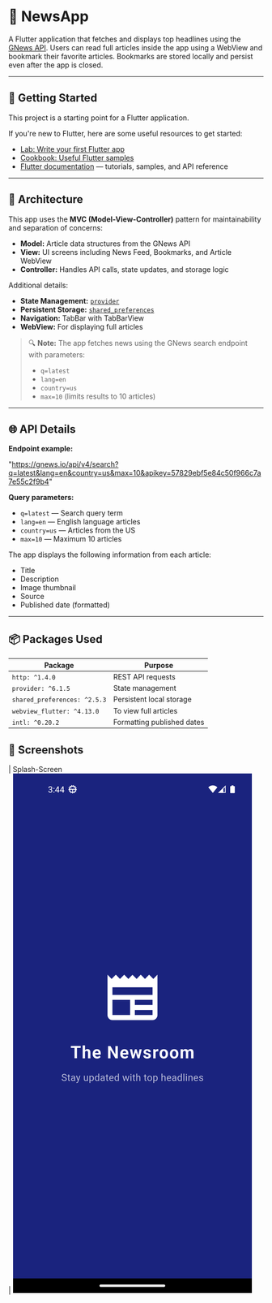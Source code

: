 # 📰 NewsApp

A Flutter application that fetches and displays top headlines using the [GNews API](https://gnews.io). Users can read full articles inside the app using a WebView and bookmark their favorite articles. Bookmarks are stored locally and persist even after the app is closed.

---

## 🚀 Getting Started

This project is a starting point for a Flutter application.

If you're new to Flutter, here are some useful resources to get started:

- [Lab: Write your first Flutter app](https://docs.flutter.dev/get-started/codelab)
- [Cookbook: Useful Flutter samples](https://docs.flutter.dev/cookbook)
- [Flutter documentation](https://docs.flutter.dev/) — tutorials, samples, and API reference

---

## 🧠 Architecture

This app uses the **MVC (Model-View-Controller)** pattern for maintainability and separation of concerns:

- **Model:** Article data structures from the GNews API  
- **View:** UI screens including News Feed, Bookmarks, and Article WebView  
- **Controller:** Handles API calls, state updates, and storage logic  

Additional details:

- **State Management:** [`provider`](https://pub.dev/packages/provider)  
- **Persistent Storage:** [`shared_preferences`](https://pub.dev/packages/shared_preferences)  
- **Navigation:** TabBar with TabBarView  
- **WebView:** For displaying full articles  

> 🔍 **Note:** The app fetches news using the GNews search endpoint with parameters:
> 
> - `q=latest`  
> - `lang=en`  
> - `country=us`  
> - `max=10` (limits results to 10 articles)

---

## 🌐 API Details

**Endpoint example:**

"https://gnews.io/api/v4/search?q=latest&lang=en&country=us&max=10&apikey=57829ebf5e84c50f966c7a7e55c2f9b4"


**Query parameters:**

- `q=latest` — Search query term  
- `lang=en` — English language articles  
- `country=us` — Articles from the US  
- `max=10` — Maximum 10 articles  

The app displays the following information from each article:

- Title  
- Description  
- Image thumbnail  
- Source  
- Published date (formatted)

---

## 📦 Packages Used

| Package              | Purpose                      |
|----------------------|------------------------------|
| `http: ^1.4.0`         | REST API requests            |
| `provider: ^6.1.5`     | State management             |
| `shared_preferences: ^2.5.3` | Persistent local storage    |
| `webview_flutter: ^4.13.0`   | To view full articles       |
| `intl: ^0.20.2`        | Formatting published dates  |



## 📸 Screenshots

| Splash-Screen                      
| ![Splash screen](screenshots/splashscreen.png)    

 
